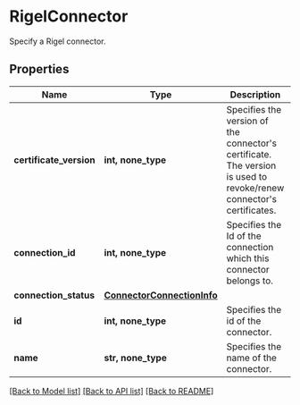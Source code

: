 # RigelConnector

Specify a Rigel connector.

## Properties
Name | Type | Description | Notes
------------ | ------------- | ------------- | -------------
**certificate_version** | **int, none_type** | Specifies the version of the connector&#39;s certificate. The version is used to revoke/renew connector&#39;s certificates. | [optional] 
**connection_id** | **int, none_type** | Specifies the Id of the connection which this connector belongs to. | [optional] 
**connection_status** | [**ConnectorConnectionInfo**](ConnectorConnectionInfo.md) |  | [optional] 
**id** | **int, none_type** | Specifies the id of the connector. | [optional] 
**name** | **str, none_type** | Specifies the name of the connector. | [optional] 

[[Back to Model list]](../README.md#documentation-for-models) [[Back to API list]](../README.md#documentation-for-api-endpoints) [[Back to README]](../README.md)


